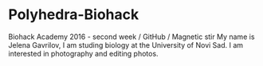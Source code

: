 # Polyhedra-Biohack
Biohack Academy 2016 - second week / GitHub / Magnetic stir
My name is Jelena Gavrilov, I am studing biology at the University of Novi Sad. I am interested in photography and editing photos. 
